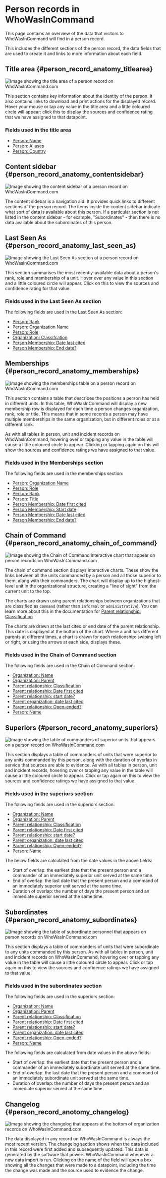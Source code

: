 # Person records in WhoWasInCommand

This page contains an overview of the data that visitors to WhoWasInCommand will find in a person record. 

This includes the different sections of the person record, the data fields that are used to create it and links to more information about each field.

## Title area {#person_record_anatomy_titlearea}

![Image showing the title area of a person record on WhoWasInCommand.com](/assets/person_record_anatomy_title_area.png)

This section contains key information about the identity of the person. It also contains links to download and print actions for the displayed record. Hover your mouse or tap any value in the title area and a little coloured circle will appear: click this to display the sources and confidence rating that we have assigned to that datapoint.

### Fields used in the title area

 * [Person: Name](/datamodel/persons.md#person_name)
 * [Person: Aliases](/datamodel/persons.md#person_other_names)
 * [Person: Country](/datamodel/persons.md#person_country) 

## Content sidebar {#person_record_anatomy_contentsidebar}

![Image showing the content sidebar of a person record on WhoWasInCommand.com](/assets/person_record_anatomy_content_sidebar.png)

The content sidebar is a navigation aid. It provides quick links to different sections of the person record. The items inside the content sidebar indicate what sort of data is available about this person.  If a particular section is not listed in the content sidebar - for example, "Subordinates" -  then there is no data available about the subordinates of this person.

## Last Seen As {#person_record_anatomy_last_seen_as}

![Image showing the Last Seen As section of a person record on WhoWasInCommand.com](/assets/person_record_anatomy_last_seen_as.png)

This section summarises the most recently-available data about a person's rank, role and membership of a unit. Hover over any value in this section and a little coloured circle will appear. Click on this to view the sources and confidence rating for that value.

### Fields used in the Last Seen As section

The following fields are used in the Last Seen As section:

 * [Person: Rank](/datamodel/persons.md#person_organization_rank)
 * [Person: Organization Name](/datamodel/persons.md#person_organization_name)
 * [Person: Role](/datamodel/persons.md#person_role) 
 * [Organization: Classifcation](/datamodel/organizations.md#organization_classification)
 * [Person Membership: Date last cited](/datamodel/persons.md#person_date_last_cited)
 * [Person Membership: End date?](/datamodel/persons.md#person_date_last_cited_is_end)

## Memberships {#person_record_anatomy_memberships}

![Image showing the memberships table on a person record on WhoWasInCommand.com](/assets/person_record_anatomy_memberships.png)

This section contains a table that describes the positions a person has held in different units. In this table, WhoWasInCommand will display a new membership row is displayed for each time a person changes organization, rank, role or title. This means that in some records a person may have multiple memberships in the same organization, but in different roles or at a different rank. 

As with all tables in person, unit and incident records on WhoWasInCommand, hovering over or tapping any value in the table will cause a little coloured circle to appear. Clicking or tapping again on this will show the sources and confidence ratings we have assigned to that value.


### Fields used in the Memberships section

The following fields are used in the memberships section:

 * [Person: Organization Name](/datamodel/persons.md#person_organization_name)
 * [Person: Role](/datamodel/persons.md#person_organization_role)
 * [Person: Rank](/datamodel/persons.md#person_organization_rank)
 * [Person: Title](/datamodel/persons.md#person_organization_title)
 * [Person Membership: Date first cited](/datamodel/persons.md#person_organization_date_first_cited)
 * [Person Membership: Start date](/datamodel/persons.md#person_date_first_cited_is_start)
 * [Person Membership: Date last cited](/datamodel/persons.md#person_date_last_cited)
 * [Person Membership: End date?](/datamodel/persons.md#person_date_last_cited_is_end)

## Chain of Command {#person_record_anatomy_chain_of_command}

![Image showing the Chain of Command interactive chart that appear on person records on WhoWasInCommand.com](/assets/person_record_anatomy_chain_of_command.png)

The chain of command section displays interactive charts. These show the links between all the units commanded by a person and all those superior to them, along with their commanders. The chart will display up to the highest-level unit in the organizational structure, creating a "line of sight" from the current unit to the top. 

The charts are drawn using parent relationships between organizations that are classified as `command` (rather than `informal` or `administrative`). You can learn more about this in the documentation for [Parent relationship: Classification](datamodel/organizations.md#organization_parent_classification) 

The charts are drawn at the last cited or end date of the parent relationship. This date is displayed at the bottom of the chart. Where a unit has different parents at different times, a chart is drawn for each relationship: swiping left or right, or using the arrows at each side, displays these.


### Fields used in the Chain of Command section

The following fields are used in the Chain of Command section:

 * [Organization: Name](/datamodel/organizations.md#organization_name)
 * [Organization: Parent](/datamodel/organizations.md#organization_parent_name)
 * [Parent relationship: Classification](/datamodel/organizations.md#organization_parent_classification)
 * [Parent relationship: Date first cited](/datamodel/organizations.md#organization_parent_date_first_cited)
 * [Parent relationship: start date?](/datamodel/organizations.md#organization_parent_date_first_cited_is_start)
 * [Parent organization: date last cited](/datamodel/organizations.md#organization_parent_date_last_cited)
 * [Parent relationship: Open-ended?](/datamodel/organizations.md#organization_parent_open_ended)
 * [Person: Name](/datamodel/persons.md#person_name)

## Superiors {#person_record_anatomy_superiors}

![Image showing the table of commanders of superior units that appears on a person record on WhoWasInCommand.com](/assets/person_record_anatomy_superiors.png)

This section displays a table of commanders of units that were superior to any units commanded by this person, along with the duration of overlap in service that sources are able to evidence. As with all tables in person, unit and incident records, hovering over or tapping any value in the table will cause a little coloured circle to appear. Click or tap again on this to view the sources and confidence ratings we have assigned to that value.

### Fields used in the superiors section

The following fields are used in the superiors section:

 * [Organization: Name](/datamodel/organizations.md#organization_name)
 * [Organization: Parent](/datamodel/organizations.md#organization_parent_name)
 * [Parent relationship: Classification](/datamodel/organizations.md#organization_parent_classification)
 * [Parent relationship: Date first cited](/datamodel/organizations.md#organization_parent_date_first_cited)
 * [Parent relationship: start date?](/datamodel/organizations.md#organization_parent_date_first_cited_is_start)
 * [Parent organization: date last cited](/datamodel/organizations.md#organization_parent_date_last_cited)
 * [Parent relationship: Open-ended?](/datamodel/organizations.md#organization_parent_open_ended)
 * [Person: Name](/datamodel/persons.md#person_name)

The below fields are calculated from the date values in the above fields:

 * Start of overlap: the earliest date that the present person and a commander of an immediately superior unit served at the same time.
 * End of overlap: the last date that the present person and a command of an immediately superior unit served at the same time.
 * Duration of overlap: the number of days the present person and an immediate superior served at the same time.

## Subordinates {#person_record_anatomy_subordinates}

![Image showing the table of subordinate personnel that appears on person records on WhoWasInCommand.com](/assets/person_record_anatomy_subordinates.png)

This section displays a table of commanders of units that were subordinate to any units commanded by this person. As with all tables in person, unit and incident records on WhoWasInCommand, hovering over or tapping any value in the table will cause a little coloured circle to appear. Click or tap again on this to view the sources and confidence ratings we have assigned to that value.


### Fields used in the subordinates section

The following fields are used in the superiors section:

 * [Organization: Name](/datamodel/organizations.md#organization_name)
 * [Organization: Parent](/datamodel/organizations.md#organization_parent_name)
 * [Parent relationship: Classification](/datamodel/organizations.md#organization_parent_classification)
 * [Parent relationship: Date first cited](/datamodel/organizations.md#organization_parent_date_first_cited)
 * [Parent relationship: start date?](/datamodel/organizations.md#organization_parent_date_first_cited_is_start)
 * [Parent organization: date last cited](/datamodel/organizations.md#organization_parent_date_last_cited)
 * [Parent relationship: Open-ended?](/datamodel/organizations.md#organization_parent_open_ended)
 * [Person: Name](/datamodel/persons.md#person_name)

The following fields are calculated from date values in the above fields:

 * Start of overlap: the earliest date that the present person and a commander of an immediately subordinate unit served at the same time.
 * End of overlap: the last date that the present person and a command of an immediately subordinate unit served at the same time.
 * Duration of overlap: the number of days the present person and an immediate superior served at the same time.

## Changelog {#person_record_anotomy_changelog}

![Image showing the changelog that appears at the bottom of organization records on WhoWasInCommand.com](/assets/person_record_anatomy_changelog.png)

The data displayed in any record on WhoWasInCommand is always the most recent version. The changelog section shows when the data included in this record were first added and subsequently updated. This data is generated by the software that powers WhoWasInCommand whenever a new data import is run. Clicking on the name of the field will open a box showing all the changes that were made to a datapoint, including the time the change was made and the source used to evidence the change.


